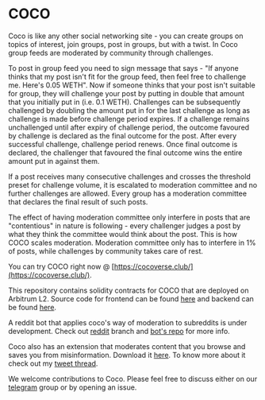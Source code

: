 # COCO

Coco is like any other social networking site - you can create groups on topics of interest, join groups, post in groups, but with a twist.
In Coco group feeds are moderated by community through challenges.

To post in group feed you need to sign message that says - "If anyone thinks that my post isn't fit for the group feed, then feel free to challenge me. Here's 0.05 WETH". Now if someone thinks that your post isn't suitable for group, they will challenge your post by putting in double that amount that you initially put in (i.e. 0.1 WETH). Challenges can be subsequently challenged by doubling the amount put in for the last challenge as long as challenge is made before challenge period expires. If a challenge remains unchallenged until after expiry of challenge period, the outcome favoured by challenge is declared as the final outcome for the post. After every successful challenge, challenge period renews. Once final outcome is declared, the challenger that favoured the final outcome wins the entire amount put in against them.

If a post receives many consecutive challenges and crosses the threshold preset for challenge volume, it is escalated to moderation committee and no further challenges are allowed. Every group has a moderation committee that declares the final result of such posts.

The effect of having moderation committee only interfere in posts that are "contentious" in nature is following - every challenger judges a post by what they think the committee would think about the post. This is how COCO scales moderation. Moderation committee only has to interfere in 1% of posts, while challenges by community takes care of rest.

You can try COCO right now @ [https://cocoverse.club/](https://cocoverse.club/).

This repository contains solidity contracts for COCO that are deployed on Arbitrum L2. Source code for frontend can be found [here](https://github.com/Janmajayamall/coco-frontend) and backend can be found [here](https://github.com/Janmajayamall/coco-backend).

A reddit bot that applies coco's way of moderation to subreddits is under development. Check out [reddit](https://github.com/Janmajayamall/coco-contracts/tree/reddit) branch and [bot's repo](https://github.com/Janmajayamall/coco-reddit) for more info.

Coco also has an extension that moderates content that you browse and saves you from misinformation. Download it [here](https://chrome.google.com/webstore/detail/coco/kpfgklfbadbbhabhipedcpbbninnlnlc). To know more about it check out my [tweet thread](https://twitter.com/Janmajaya_mall/status/1501463658760912896).

We welcome contributions to Coco. Please feel free to discuss either on our [telegram](https://t.me/+A47HJeqh0-tlODI1) group or by opening an issue.
